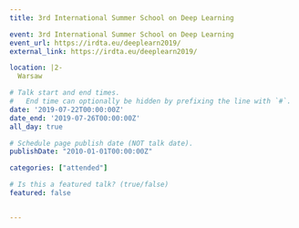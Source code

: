 ```yaml
---
title: 3rd International Summer School on Deep Learning

event: 3rd International Summer School on Deep Learning
event_url: https://irdta.eu/deeplearn2019/
external_link: https://irdta.eu/deeplearn2019/

location: |2-
  Warsaw

# Talk start and end times.
#   End time can optionally be hidden by prefixing the line with `#`.
date: '2019-07-22T00:00:00Z'
date_end: '2019-07-26T00:00:00Z'
all_day: true

# Schedule page publish date (NOT talk date).
publishDate: "2010-01-01T00:00:00Z"

categories: ["attended"]

# Is this a featured talk? (true/false)
featured: false


---
```

